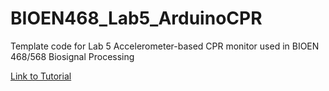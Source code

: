 # BIOEN468_Lab5_ArduinoCPR
Template code for Lab 5 Accelerometer-based CPR monitor used in BIOEN 468/568 Biosignal Processing 

[Link to Tutorial](https://youtu.be/ayzmJSZCWJU)
